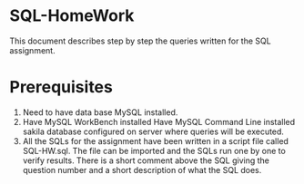 # SQL-HomeWork
This document describes step by step the queries written for the SQL assignment.  

# Prerequisites
1. Need to have data base MySQL installed.
2. 	Have MySQL WorkBench installed
	Have MySQL Command Line installed
	sakila database configured on server where queries will be executed.
3. All the SQLs for the assignment have been written in a script file called SQL-HW.sql. The file can be imported and the SQLs run one by one to verify results. There is a short comment above the SQL giving the question number and a short description of what the SQL does.

 
